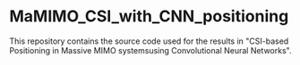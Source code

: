 # MaMIMO_CSI_with_CNN_positioning
This repository contains the source code used for the results in "CSI-based Positioning in Massive MIMO systemsusing Convolutional Neural Networks".
